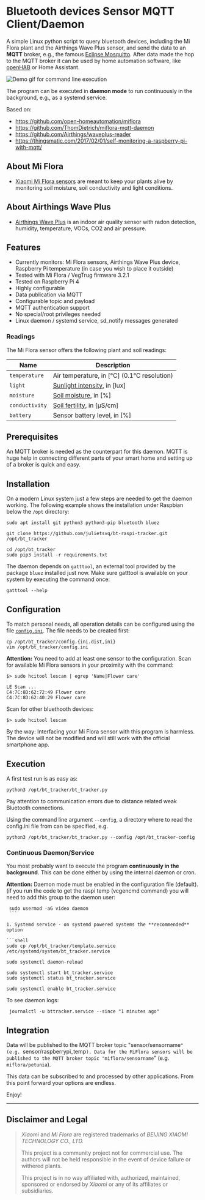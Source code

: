 # Bluetooth devices Sensor MQTT Client/Daemon

A simple Linux python script to query bluetooth devices, including the Mi Flora plant and the Airthings Wave Plus sensor, and send the data to an **MQTT** broker,
e.g., the famous [Eclipse Mosquitto](https://projects.eclipse.org/projects/technology.mosquitto).
After data made the hop to the MQTT broker it can be used by home automation software, like [openHAB](https://openhab.org) or Home Assistant.

![Demo gif for command line execution](demo.gif)

The program can be executed in **daemon mode** to run continuously in the background, e.g., as a systemd service.

Based on: 
* https://github.com/open-homeautomation/miflora
* https://github.com/ThomDietrich/miflora-mqtt-daemon
* https://github.com/Airthings/waveplus-reader
* https://thingsmatic.com/2017/02/01/self-monitoring-a-raspberry-pi-with-mqtt/

## About Mi Flora
* [Xiaomi Mi Flora sensors](https://xiaomi-mi.com/sockets-and-sensors/xiaomi-huahuacaocao-flower-care-smart-monitor) are meant to keep your plants alive by monitoring soil moisture, soil conductivity and light conditions.

## About Airthings Wave Plus
* [Airthings Wave Plus](https://www.airthings.com/en/wave-plus) is an indoor air quality sensor with radon detection, humidity, temperature, VOCs, CO2 and air pressure.

## Features

* Currently monitors: Mi Flora sensors, Airthings Wave Plus device, Raspberry Pi temperature (in case you wish to place it outside)
* Tested with Mi Flora / VegTrug firmware 3.2.1
* Tested on Raspberry Pi 4
* Highly configurable
* Data publication via MQTT
* Configurable topic and payload
* MQTT authentication support
* No special/root privileges needed
* Linux daemon / systemd service, sd\_notify messages generated

### Readings

The Mi Flora sensor offers the following plant and soil readings:

| Name            | Description |
|-----------------|-------------|
| `temperature`   | Air temperature, in [°C] (0.1°C resolution) |
| `light`         | [Sunlight intensity](https://aquarium-digest.com/tag/lumenslux-requirements-of-a-cannabis-plant/), in [lux] |
| `moisture`      | [Soil moisture](https://observant.zendesk.com/hc/en-us/articles/208067926-Monitoring-Soil-Moisture-for-Optimal-Crop-Growth), in [%] |
| `conductivity`  | [Soil fertility](https://www.plantcaretools.com/measure-fertilization-with-ec-meters-for-plants-faq), in [µS/cm] |
| `battery`       | Sensor battery level, in [%] |

## Prerequisites

An MQTT broker is needed as the counterpart for this daemon.
MQTT is huge help in connecting different parts of your smart home and setting up of a broker is quick and easy.

## Installation

On a modern Linux system just a few steps are needed to get the daemon working.
The following example shows the installation under Raspbian below the `/opt` directory:

```shell
sudo apt install git python3 python3-pip bluetooth bluez

git clone https://github.com/julietsvq/bt-raspi-tracker.git /opt/bt_tracker

cd /opt/bt_tracker
sudo pip3 install -r requirements.txt
```

The daemon depends on `gatttool`, an external tool provided by the package `bluez` installed just now.
Make sure gatttool is available on your system by executing the command once:

```shell
gatttool --help
```

## Configuration

To match personal needs, all operation details can be configured using the file [`config.ini`](config.ini.dist).
The file needs to be created first:

```shell
cp /opt/bt_tracker/config.{ini.dist,ini}
vim /opt/bt_tracker/config.ini
```

**Attention:**
You need to add at least one sensor to the configuration.
Scan for available Mi Flora sensors in your proximity with the command:

```shell
$> sudo hcitool lescan | egrep 'Name|Flower care'

LE Scan ...
C4:7C:8D:62:72:49 Flower care
C4:7C:8D:62:40:29 Flower care
```

Scan for other bluethooth devices: 

```shell
$> sudo hcitool lescan
```

By the way:
Interfacing your Mi Flora sensor with this program is harmless.
The device will not be modified and will still work with the official smartphone app.

## Execution

A first test run is as easy as:

```shell
python3 /opt/bt_tracker/bt_tracker.py
```

Pay attention to communication errors due to distance related weak Bluetooth connections.

Using the command line argument `--config`, a directory where to read the config.ini file from can be specified, e.g.

```shell
python3 /opt/bt_tracker/bt_tracker.py --config /opt/bt_tracker-config
```

### Continuous Daemon/Service

You most probably want to execute the program **continuously in the background**.
This can be done either by using the internal daemon or cron.

**Attention:** Daemon mode must be enabled in the configuration file (default).
(if you run the code to get the raspi temp (vcgencmd command) you will need to add this group to the daemon user: 
   ```shell
	sudo usermod -aG video daemon
	```

1. Systemd service - on systemd powered systems the **recommended** option

   ```shell
   sudo cp /opt/bt_tracker/template.service /etc/systemd/system/bt_tracker.service

   sudo systemctl daemon-reload

   sudo systemctl start bt_tracker.service
   sudo systemctl status bt_tracker.service

   sudo systemctl enable bt_tracker.service
   ```

To see daemon logs: 
   ```shell
	journalctl -u bttracker.service --since "1 minutes ago"
   ```

## Integration

Data will be published to the MQTT broker topic "sensor/sensorname`" (e.g. `sensor/raspberrypi_temp`).
Data for the MiFlora sensors will be published to the MQTT broker topic "miflora/sensorname`" (e.g. `miflora/petunia`).

This data can be subscribed to and processed by other applications.
From this point forward your options are endless.

Enjoy!

----

## Disclaimer and Legal

> *Xiaomi* and *Mi Flora* are registered trademarks of *BEIJING XIAOMI TECHNOLOGY CO., LTD.*
>
> This project is a community project not for commercial use.
> The authors will not be held responsible in the event of device failure or withered plants.
>
> This project is in no way affiliated with, authorized, maintained, sponsored or endorsed by *Xiaomi* or any of its affiliates or subsidiaries.
